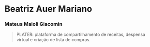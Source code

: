 # Beatriz Auer Mariano
### Mateus Maioli Giacomin
> PLATER: plataforma de compartilhamento de receitas, despensa virtual e criação de lista de compras.
